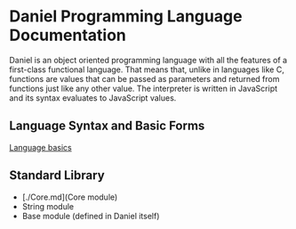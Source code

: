 # Daniel Programming Language Documentation

Daniel is an object oriented programming language with all the features of a first-class functional language. That means that, unlike in languages like C, functions are values that can be passed as parameters and returned from functions just like any other value. The interpreter is written in JavaScript and its syntax evaluates to JavaScript values.

## Language Syntax and Basic Forms

[Language basics](./basics.md)

## Standard Library

- [./Core.md](Core module)
- String module
- Base module (defined in Daniel itself)
